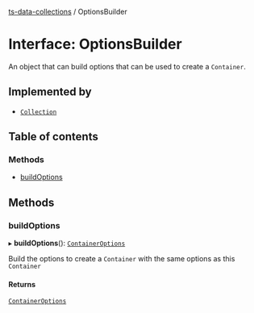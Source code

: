 [ts-data-collections](../README.md) / OptionsBuilder

# Interface: OptionsBuilder

An object that can build options that can be used to create a `Container`.

## Implemented by

- [`Collection`](../classes/Collection.md)

## Table of contents

### Methods

- [buildOptions](OptionsBuilder.md#buildoptions)

## Methods

### buildOptions

▸ **buildOptions**(): [`ContainerOptions`](ContainerOptions.md)

Build the options to create a `Container` with the same options as this `Container`

#### Returns

[`ContainerOptions`](ContainerOptions.md)
